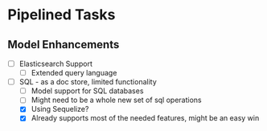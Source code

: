Pipelined Tasks
==============

Model Enhancements
-----------------------
- [ ] Elasticsearch Support
  - [ ] Extended query language
- [ ] SQL - as a doc store, limited functionality
  - [ ] Model support for SQL databases
  - [ ] Might need to be a whole new set of sql operations
  - [x] Using Sequelize?
  - [x] Already supports most of the needed features, might be an easy win  